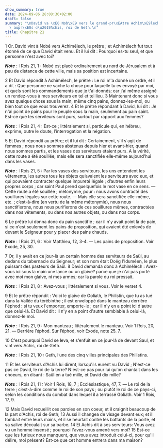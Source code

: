 ```yaml
---
show_summary: true
date: 2024-09-06 20:00:36+02:00
draft: false
summary: "\nDavid va \xE0 Nob\xE9 vers le grand-pr\xEAtre Achim\xE9lech, et se retire\
  \ aupr\xE8s d\u2019Achis, roi de Geth.\n"
title: Chapitre 21
---
```





1 Or. David vint à Nobé vers Achimélech, le prêtre ; et Achimélech fut tout étonné de ce que David était venu. Et il lui dit : Pourquoi es-tu seul, et que personne n'est avec toi?

***Note*** :  I Rois 21, 1 : Nobé est placé ordinairement au nord de Jérusalem et à peu de distance de cette ville, mais sa position est incertaine.


2 Et David répondit à Achimélech, le prêtre : Le roi m'a donné un ordre, et il a dit : Que personne ne sache la chose pour laquelle tu es envoyé par moi, et quels sont les commandements que je t'ai donnés; car j'ai même assigné un rendez-vous à mes serviteurs en tel et tel lieu. 3 Maintenant donc si vous avez quelque chose sous la main, même cinq pains, donnez-les-moi, ou bien tout ce que vous trouverez. 4 Et le prêtre répondant à David, lui dit : Je n'ai point de pains pour le peuple sous la main, seulement au pain saint. Est-ce que tes serviteurs sont purs, surtout par rapport aux femmes?

***Note*** :  I Rois 21, 4 : Est-ce ; littéralement si, particule qui, en hébreu, exprime, outre le doute, l’interrogation et la négation.

5 Et David répondit au prêtre; et il lui dit : Certainement, s'il s'agit de femmes ; nous nous sommes abstenus depuis hier et avant-hier, quand nous sommes partis, et les vases des serviteurs étaient purs. A la vérité, cette route a été souillée, mais elle sera sanctifiée elle-même aujourd'hui dans les vases.

***Note*** :  I Rois 21, 5 : Par les vases des serviteurs, les uns entendent les vêtements, les autres tous les objets qu’avaient les serviteurs avec eux, et qui pouvaient contracter quelque impureté légale ; d’autres enfin leurs propres corps ; car saint Paul prend quelquefois le mot vase en ce sens. ― Cette route a été souillée ; métonymie, pour : nous avons contracté des souillures légales sur cette route. ― Mais elle sera sanctifiée elle-même, etc. ; c’est-à-dire (en vertu de la même métonymie), nous nous sanctifierons, nous nous purifierons de ces souillures mêmes, contractées dans nos vêtements, ou dans nos autres objets, ou dans nos corps.

6 Le prêtre lui donna donc du pain sanctifié ; car il n'y avait point là de pain, si ce n'est seulement les pains de proposition, qui avaient été enlevés de devant le Seigneur pour y placer des pains chauds.

***Note*** :  I Rois 21, 6 : Voir Matthieu, 12, 3-4. ― Les pains de proposition. Voir Exode, 25, 30.

7 Or, il y avait en ce jour-là un certain homme des serviteurs de Saül, au dedans du tabernacle du Seigneur; et son nom était Doëg l'Iduméen, le plus puissant des pasteurs de Saül. 8 David demanda donc à Achimélech : Avez-vous ici sous la main une lance ou un glaive? parce que je n'ai pas porté avec moi mon glaive, ni mes armes; car la parole du roi pressait.

***Note*** :  I Rois 21, 8 : Avez-vous ; littéralement si vous. Voir le verset 4.


9 Et le prêtre répondit : Voici le glaive de Goliath, le Philistin, que tu as tué dans la Vallée du térébinthe ; il est enveloppé dans le manteau derrière l'éphod : si tu veux l'emporter, emporte-le ; car il n'y en a point ici d'autre que celui-là. Et David dit : Il n'y en a point d'autre semblable à celui-là, donnez-le moi.

***Note*** :  I Rois 21, 9 : Mon manteau ; littéralement le manteau. Voir 1 Rois, 20, 21. ― Derrière l’éphod. Sur l’éphod, voir Exode, note 25. 7.

10 C'est pourquoi David se leva, et s'enfuit en ce jour-là de devant Saul, et vint vers Achis, roi de Geth.

***Note*** :  I Rois 21, 10 : Geth, l’une des cinq villes principales des Philistins.


11 Et les serviteurs d'Achis lui dirent, lorsqu'ils eurent vu David ; N'est-ce pas ce David, le roi de la terre? N'est-ce pas pour lui qu'on chantait dans les choeurs, en disant : Saül en a tué mille, et David dix mille?

***Note*** :  I Rois 21, 11 : Voir 1 Rois, 18, 7 ; Ecclésiastique, 47, 7. ― Le roi de la terre ; c’est-à-dire comme le roi de son pays ; ou plutôt le roi de ce pays-ci, selon les conditions du combat dans lequel il a terrassé Goliath. Voir 1 Rois, 17, 9.

12 Mais David recueillit ces paroles en son coeur, et il craignit beaucoup de la part d'Achis, roi de Geth; 13 Aussi il changea de visage devant eux; et il tombait entre leurs mains, et il se heurtait contre les battants de la porte, et sa salive découlait sur sa barbe. 14 Et Achis dit à ses serviteurs: Vous avez vu un homme insensé ; pourquoi l'avez-vous amené vers moi? 15 Est-ce que les furieux nous manquent, que vous avez introduit celui-ci, pour qu'il délire, moi présent? Est-ce que cet homme entrera dans ma maison?

